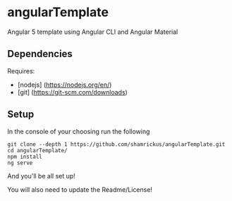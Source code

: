 # angularTemplate
Angular 5 template using Angular CLI and Angular Material

## Dependencies
Requires:
* [nodejs] (https://nodejs.org/en/)
* [git] (https://git-scm.com/downloads)

## Setup
In the console of your choosing run the following
```
git clone --depth 1 https://github.com/shamrickus/angularTemplate.git
cd angularTemplate/
npm install
ng serve
```
And you'll be all set up!

You will also need to update the Readme/License!

